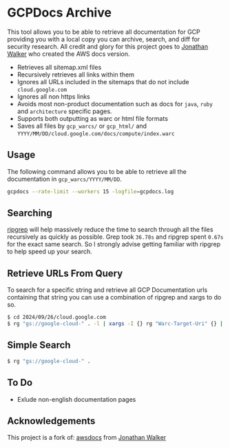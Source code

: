 # GCPDocs Archive

This tool allows you to be able to retrieve all documentation for GCP providing you with a local copy you can archive, search, and diff for security research. 
All credit and glory for this project goes to [Jonathan Walker](https://github.com/jonathanwalker) who created the AWS docs version.  

- Retrieves all sitemap.xml files
- Recursively retrieves all links within them
- Ignores all URLs included in the sitemaps that do not include `cloud.google.com`
- Ignores all non https links
- Avoids most non-product documentation such as docs for `java`, `ruby` and `architecture` specific pages.
- Supports both outputting as warc or html file formats
- Saves all files by `gcp_warcs/` or `gcp_html/` and `YYYY/MM/DD/cloud.google.com/docs/compute/index.warc`

## Usage

The following command allows you to be able to retrieve all the documentation in `gcp_warcs/YYYY/MM/DD`.

```bash
gcpdocs --rate-limit --workers 15 -logfile=gcpdocs.log
```

## Searching

[ripgrep](https://github.com/BurntSushi/ripgrep) will help massively reduce the time to search through all the files recursively as quickly as possible. Grep took `36.78s` and ripgrep spent `0.67s` for the exact same search. So I strongly advise getting familiar with ripgrep to help speed up your search. 

## Retrieve URLs From Query

To search for a specific string and retrieve all GCP Documentation urls containing that string you can use a combination of ripgrep and xargs to do so. 

```bash
$ cd 2024/09/26/cloud.google.com
$ rg "gs://google-cloud-" . -l | xargs -I {} rg "Warc-Target-Uri" {} | awk '{print $2}' | sort | uniq
```

## Simple Search

```bash
$ rg "gs://google-cloud-" .

```


## To Do

- Exlude non-english documentation pages

## Acknowledgements

This project is a fork of: [awsdocs](https://github.com/SecurityRunners/awsdocs) from [Jonathan Walker](https://github.com/jonathanwalker)
